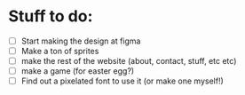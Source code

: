 # Stuff to do:

- [ ] Start making the design at figma
- [ ] Make a ton of sprites
- [ ] make the rest of the website (about, contact, stuff, etc etc)
- [ ] make a game (for easter egg?)
- [ ] Find out a pixelated font to use it (or make one myself!)
